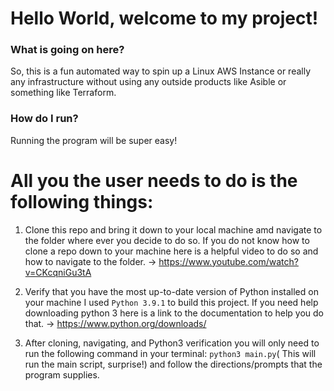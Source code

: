 # Hello World, welcome to my project! 

### What is going on here?
So, this is a fun automated way to spin up a Linux AWS Instance or really any infrastructure without using any outside products like Asible or something like Terraform. 

### How do I run? 
Running the program will be super easy!

# All you the user needs to do is the following things: 

1. Clone this repo and bring it down to your local machine amd navigate to the folder where ever you decide to do so. If you do not know how to clone a repo down to your machine here is a helpful video to do so and how to navigate to the folder. -> https://www.youtube.com/watch?v=CKcqniGu3tA

2. Verify that you have the most up-to-date version of Python installed on your machine
I used `Python 3.9.1` to build this project. If you need help downloading python 3 here is 
a link to the documentation to help you do that. -> https://www.python.org/downloads/

3. After cloning, navigating, and Python3 verification you will only need to run the following command in your terminal: `python3 main.py`( This will run the main script, surprise!) and follow the directions/prompts that the program supplies. 
